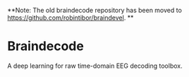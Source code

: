 **Note: The old braindecode repository has been moved to https://github.com/robintibor/braindevel. **

# Braindecode
A deep learning for raw time-domain EEG decoding toolbox.
